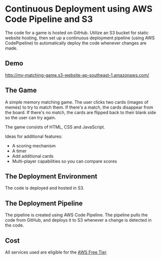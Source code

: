 # Continuous Deployment using AWS Code Pipeline and S3

The code for a game is hosted on GitHub. Utilize an S3 bucket for static website hosting, then set up a continuous deployment pipeline (using AWS CodePipeline) to automatically deploy the code whenever changes are made.

## Demo
http://my-matching-game.s3-website-ap-southeast-1.amazonaws.com/

## The Game
A simple memory matching game.  The user clicks two cards (images of memes) to try to match them.  If there's a match, the cards disappear from the board.  If there's no match, the cards are flipped back to their blank side so the user can try again.

The game consists of HTML, CSS and JavaScript.

Ideas for additional features:
- A scoring mechanism
- A timer
- Add additional cards
- Multi-player capabilities so you can compare scores 

## The Deployment Environment
The code is deployed and hosted in S3.

## The Deployment Pipeline
The pipeline is created using AWS Code Pipeline.  The pipeline pulls the code from GitHub, and deploys it to S3 whenever a change is detected in the code.

## Cost
All services used are eligible for the [AWS Free Tier](https://aws.amazon.com/free/).  
